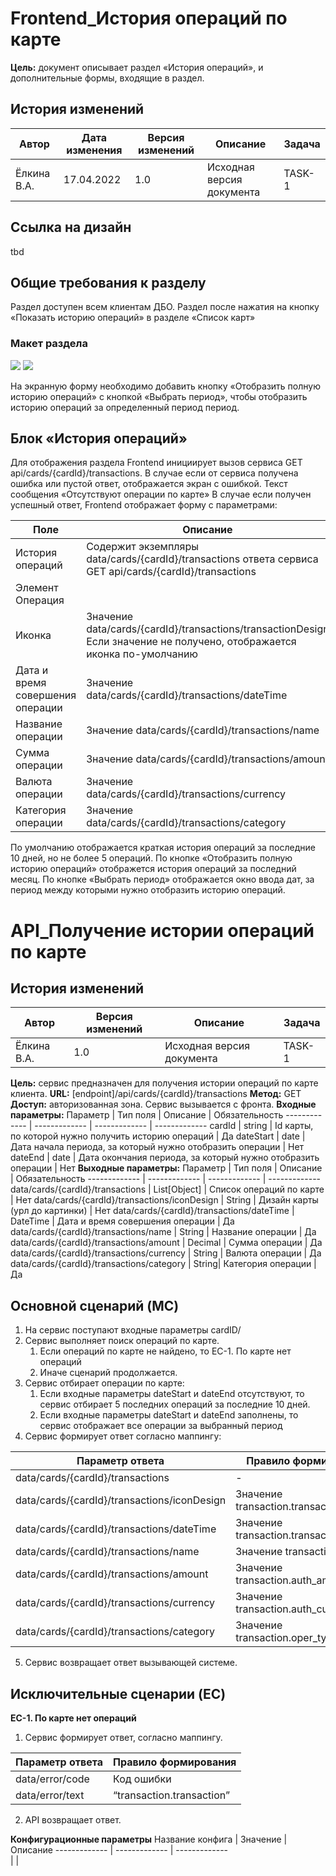 # Frontend_История операций по карте
**Цель:** документ описывает раздел «История операций», и дополнительные формы, входящие в раздел.
## История изменений
Автор | Дата изменения | Версия изменений | Описание | Задача |
------------- | ------------- | ------------- | ------------- | -------------
Ёлкина В.А.|17.04.2022 |1.0|Исходная версия документа|TASK-1
## Ссылка на дизайн
tbd
## Общие требования к разделу
Раздел доступен всем клиентам ДБО. Раздел после нажатия на кнопку «Показать историю операций» в разделе «Список карт»
### Макет раздела

![](DocsFiles/1.jpg)
![](DocsFiles/2.jpg)

На экранную форму необходимо добавить кнопку «Отобразить полную историю операций» с кнопкой «Выбрать период», чтобы отобразить историю операций за определенный период период.
## Блок «История операций»
Для отображения раздела Frontend инициирует вызов сервиса GET api/cards/{cardId}/transactions.
В случае если от сервиса получена ошибка или пустой ответ, отображается экран с ошибкой. Текст сообщения «Отсутствуют операции по карте»
В случае если получен успешный ответ, Frontend отображает форму с параметрами:

Поле | Описание
------------- | -------------
История операций	| Содержит экземпляры data/cards/{cardId}/transactions ответа сервиса GET api/cards/{cardId}/transactions
Элемент Операция |
Иконка	 | Значение data/cards/{cardId}/transactions/transactionDesign Если значение не получено, отображается иконка по-умолчанию
Дата и время совершения операции	| Значение data/cards/{cardId}/transactions/dateTime
Название операции	| Значение data/cards/{cardId}/transactions/name
Сумма операции	| Значение data/cards/{cardId}/transactions/amount
Валюта операции	| Значение data/cards/{cardId}/transactions/currency
Категория операции	| Значение data/cards/{cardId}/transactions/category
По умолчанию отображается краткая история операций за последние 10 дней, но не более 5 операций.
По кнопке «Отобразить полную историю операций» отображется история операций за последний месяц. По кнопке «Выбрать период» отображается окно ввода дат, за период между которыми нужно отобразить историю операций.
# API_Получение истории операций по карте
## История изменений
Автор | Версия изменений | Описание | Задача |
------------- | ------------- | ------------- | -------------
Ёлкина В.А.|1.0|Исходная версия документа|TASK-1
**Цель:** сервис предназначен для получения истории операций по карте клиента.
**URL:** [endpoint]/api/cards/{cardId}/transactions
**Метод:** GET
**Доступ:** авторизованная зона. Сервис вызывается с фронта.
**Входные параметры:**
Параметр	| Тип поля	| Описание	| Обязательность
------------- | ------------- | ------------- | -------------
cardId	| string	| Id карты, по которой нужно получить историю операций	| Да
dateStart	| date	| Дата начала периода, за который нужно отобразить операции	| Нет
dateEnd	| date	| Дата окончания периода, за который нужно отобразить операции	| Нет
**Выходные параметры:**
Параметр	| Тип поля	| Описание	| Обязательность
------------- | ------------- | ------------- | -------------
data/cards/{cardId}/transactions | List[Object]	| Список операций по карте	| Нет
data/cards/{cardId}/transactions/iconDesign	| String	| Дизайн карты (урл до картинки)	| Нет
data/cards/{cardId}/transactions/dateTime	| DateTime	| Дата и время совершения операции	| Да
data/cards/{cardId}/transactions/name	| String	| Название операции	| Да
data/cards/{cardId}/transactions/amount	| Decimal	| Сумма операции	| Да
data/cards/{cardId}/transactions/currency	| String	| Валюта операции	| Да
data/cards/{cardId}/transactions/category	| String| Категория операции | Да
## Основной сценарий (MC)
1.	На сервис поступают входные параметры cardID/
2.	Сервис выполняет поиск операций по карте.
	  1.	Если операций по карте не найдено, то ЕС-1. По карте нет операций
	  2.	Иначе сценарий продолжается.
3.	Сервис отбирает операции по карте:
	  1.	Если входные параметры dateStart и dateEnd отсутствуют, то сервис отбирает 5 последних операций за последние 10 дней.
	  2.	Если входные параметры dateStart и dateEnd заполнены, то сервис отображает все операции за выбранный период
4.	Сервис формирует ответ согласно маппингу:

Параметр ответа	| Правило формирования
------------- | -------------
data/cards/{cardId}/transactions | -
data/cards/{cardId}/transactions/iconDesign	| Значение transaction.transaction_design
data/cards/{cardId}/transactions/dateTime	| Значение transaction.transaction_date
data/cards/{cardId}/transactions/name	| Значение  transaction.
data/cards/{cardId}/transactions/amount	| Значение  transaction.auth_amount
data/cards/{cardId}/transactions/currency	| Значение  transaction.auth_currency
data/cards/{cardId}/transactions/category	| Значение  transaction.oper_type

5.	Сервис возвращает ответ вызывающей системе.
## Исключительные сценарии (EC)
**ЕС-1. По карте нет операций**

1.	Сервис формирует ответ, согласно маппингу.

Параметр ответа	| Правило формирования
------------- | -------------
data/error/code	| Код ошибки
data/error/text	| “transaction.transaction”

2.	API возвращает ответ.

**Конфигурационные параметры**
Название конфига	| Значение	| Описание
------------- | ------------- | -------------	 	 
| | 